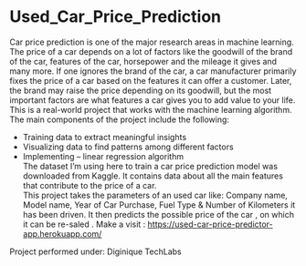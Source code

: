 # Used_Car_Price_Prediction
Car price prediction is one of the major research areas in machine learning. 
The price of a car depends on a lot of factors like the goodwill of the brand of the car, features of the car,  horsepower and the mileage it gives and many more.  If one ignores the brand of the car, a car manufacturer primarily fixes the price of a car based on the features it can offer  a customer. Later, the brand may raise the price depending on its goodwill, but the most important factors are what features  a car gives you to add value to your life. 
This is a real-world project that works with the machine learning algorithm. The main components of the project include the following: 
* Training data to extract meaningful insights 
* Visualizing data to find patterns among different factors 
* Implementing – linear regression algorithm  
The dataset I’m using here to train a car price prediction model was downloaded from Kaggle.  It contains data about all the main features that contribute to the price of a car.   
This project takes the parameters of an used car like: Company name, Model name, Year of Car Purchase, Fuel Type &amp;  Number of Kilometers it has been driven. It then predicts the possible price of the car , on which it can be re-saled .
Make a visit : https://used-car-price-predictor-app.herokuapp.com/

Project performed under: Diginique TechLabs
